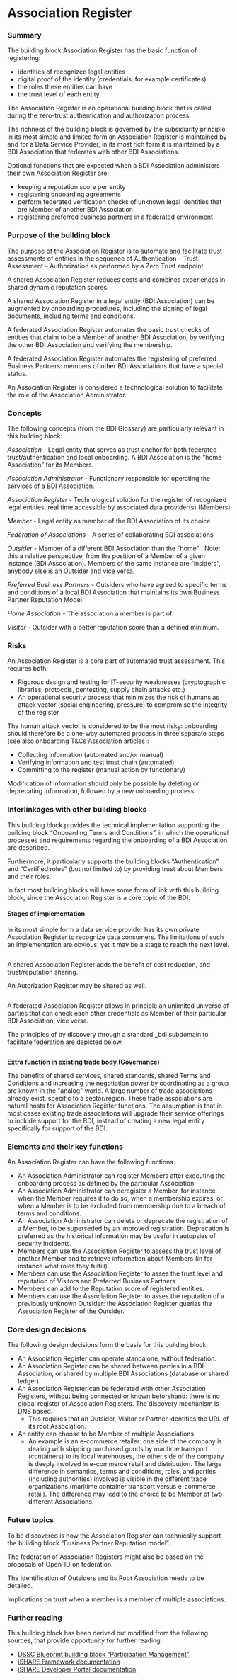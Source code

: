 # Association Register

### Summary

The building block Association Register has the basic function of registering:

* identities of recognized legal entities
* digital proof of the identity (credentials, for example certificates)
* the roles these entities can have
* the trust level of each entity

The Association Register is an operational building block that is called during the zero-trust authentication and authorization process.

The richness of the building block is governed by the subsidiarity principle: in its most simple and limited form an Association Register is maintained by and for a Data Service Provider, in its most rich form it is maintained by a BDI Association that federates with other BDI Associations.

Optional functions that are expected when a BDI Association administers their own Association Register are:

* keeping a reputation score per entity
* registering onboarding agreements
* perform federated verification checks of unknown legal identities that are Member of another BDI Association
* registering preferred business partners in a federated environment

### Purpose of the building block

The purpose of the Association Register is to automate and facilitate trust assessments of entities in the sequence of Authentication – Trust Assessment – Authorization as performed by a Zero Trust endpoint.

A shared Association Register reduces costs and combines experiences in shared dynamic reputation scores.

A shared Association Register in a legal entity (BDI Association) can be augmented by onboarding procedures, including the signing of legal documents, including terms and conditions.

A federated Association Register automates the basic trust checks of entities that claim to be a Member of another BDI Association, by verifying the other BDI Association and verifying the membership.

A federated Association Register automates the registering of preferred Business Partners: members of other BDI Associations that have a special status.

An Association Register is considered a technological solution to facilitate the role of the Association Administrator.

### Concepts

The following concepts (from the BDI Glossary) are particularly relevant in this building block:

_Association -_ Legal entity that serves as trust anchor for both federated trust/authentication and local onboarding. A BDI Association is the “home Association” for its Members.

_Association Administrator -_ Functionary responsible for operating the services of a BDI Association.

_Association Register -_ Technological solution for the register of recognized legal entities, real time accessible by associated data provider(s) (Members)

_Member -_ Legal entity as member of the BDI Association of its choice

_Federation of Associations -_ A series of collaborating BDI associations

_Outsider -_ Member of a different BDI Association than the "home"  .  Note: this a relative perspective, from the position of a Member of a given instance (BDI Association). Members of the same instance are “insiders”, anybody else is an Outsider and vice versa.

_Preferred Business Partners -_ Outsiders who have agreed to specific terms and conditions of a local BDI Association that maintains its own Business Partner Reputation Model

_Home Association -_ The association a member is part of.

_Visitor -_ Outsider with a better reputation score than a defined minimum.

### Risks

An Association Register is a core part of automated trust assessment. This requires both:

* Rigorous design and testing for IT-security weaknesses (cryptographic libraries, protocols, pentesting, supply chain attacks etc.)
* An operational security process that minimizes the risk of humans as attack vector (social engineering, pressure) to compromise the integrity of the register

The human attack vector is considered to be the most risky: onboarding should therefore be a one-way automated process in three separate steps (see also onboarding T\&Cs Association articles):

* Collecting information (automated and/or manual)
* Verifying information and test trust chain (automated)
* Committing to the register (manual action by functionary)

Modification of information should only be possible by deleting or deprecating information, followed by a new onboarding process.

### Interlinkages with other building blocks

This building block provides the technical implementation supporting the building block “Onboarding Terms and Conditions”, in which the operational processes and requirements regarding the onboarding of a BDI Association are described.

Furthermore, it particularly supports the building blocks “Authentication” and “Certified roles” (but not limited to) by providing trust about Members and their roles.

In fact most building blocks will have some form of link with this building block, since the Association Register is a core topic of the BDI.

#### Stages of implementation

In its most simple form a data service provider has its own private Association Register to recognize data consumers. The limitations of such an implementation are obvious, yet it may be a stage to reach the next level.

<figure><img src="../../.gitbook/assets/20240911 Private  or common AR.png" alt=""><figcaption></figcaption></figure>



A shared Association Register adds the benefit of cost reduction, and trust/reputation sharing.

An Autorization Register may be shared as well.

<figure><img src="../../.gitbook/assets/20240911 Shared AR.png" alt=""><figcaption></figcaption></figure>



A federated Association Register allows in principle an unlimited universe of parties that can check each other credentials as Member of their particular BDI Association, vice versa.

The principles of by discovery through a standard \_bdi subdomain to facilitate federation are depicted below.&#x20;

<figure><img src="../../.gitbook/assets/20240911 Federation Discovery.png" alt=""><figcaption></figcaption></figure>

**Extra function in existing trade body (Governance)**

The benefits of shared services, shared standards, shared Terms and Conditions and increasing the negotiation power by coordinating as a group are known in the "analog" world. A large number of trade associations already exist, specific to a sector/region. These trade associations are natural hosts for Association Register functions. The assumption is that in most cases existing trade associations will upgrade their service offerings to include support for the BDI, instead of creating a new legal entity specifically for support of the BDI.

### Elements and their key functions

An Association Register can have the following functions

* An Association Administrator can register Members after executing the onboarding process as defined by the particular Association
* An Association Administrator can deregister a Member, for instance when the Member requires it to do so, when a membership expires, or when a Member is to be excluded from membership due to a breach of terms and conditions.
* An Association Administrator can delete or deprecate the registration of a Member, to be superseded by an improved registration.  Deprecation is preferred as the historical information may be useful in autopsies of security incidents.
* Members can use the Association Register to assess the trust level of another Member and to retrieve information about Members (in for instance what roles they fulfill).
* Members can use the Association Register to asses the trust level and reputation of Visitors and Preferred Business Partners
* Members can add to the Reputation score of registered entities.
* Members can use the Association Register to asses the reputation of a previously unknown Outsider: the Association Register queries the Association Register of the Outsider.

### Core design decisions

The following design decisions form the basis for this building block:

* An Association Register can operate standalone, without federation.
* An Association Register can be shared between parties in a BDI Association, or shared by multiple BDI Associations (database or shared ledger).
* An Association Register can be federated with other Association Registers, without being connected or known beforehand: there is no global register of Association Registers. The discovery mechanism is DNS based.
  * This requires that an Outsider, Visitor or Partner identifies the URL of its root Association.
* An entity can choose to be Member of multiple Associations.
  * An example is an e-commerce retailer: one side of the company is dealing with shipping purchased goods by maritime transport (containers) to its local warehouses, the other side of the company is deeply involved in e-commerce retail and distribution. The large difference in semantics, terms and conditions, roles, and parties (including authorities) involved is visible in the different trade organizations (maritime container transport versus e-commerce retail). The difference may lead to the choice to be Member of two different Associations.

### Future topics

To be discovered is how the Association Register can technically support the building block “Business Partner Reputation model”.

The federation of Association Registers might also be based on the proposals of Open-ID on federation.

The identification of Outsiders and its Root Association needs to be detailed.

Implications on trust when a member is a member of multiple associations.

### Further reading

This building block has been derived but modified from the following sources, that provide opportunity for further reading:

* ​[DSSC Blueprint building block “Participation Management”](https://dssc.eu/space/BVE/357074624/Participation+Management)​
* ​[iSHARE Framework documentation](https://framework.ishare.eu/)​
* ​[iSHARE Developer Portal documentation](https://dev.ishare.eu/)

